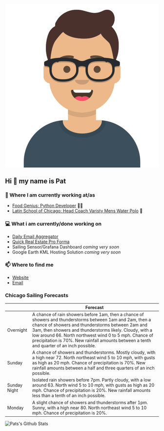 [![Social banner for p-j-falconer](https://raw.githubusercontent.com/P-J-FALCONER/P-J-FALCONER/master/assets/avataaars.svg)](https://patfalconer.com/)
## Hi :wave: my name is Pat

### 💼 Where I am currently working at/as
- [Food Genius: Python Developer](https://getfoodgenius.com/) 🍔🐍
- [Latin School of Chicago: Head Coach Varisty Mens Water Polo](https://www.latinschool.org/) 🤽


### 💻 What i am currently/done working on
 - [Daily Email Aggregator](https://github.com/P-J-FALCONER/dott_daily_mail)
 - [Quick Real Estate Pro Forma](https://github.com/P-J-FALCONER/henry)
 - Sailing Sensor/Grafana Dashboard *coming very soon*
 - Google Earth KML Hosting Solution *coming very soon*

### 📫 Where to find me
 - [Website](https://patfalconer.com/)
 - [Email](mailto:patrick.j.falconer@gmail.com)


### Chicago Sailing Forecasts
|   | Forecast  |
|---|---|
| Overnight | A chance of rain showers before 1am, then a chance of showers and thunderstorms between 1am and 2am, then a chance of showers and thunderstorms between 2am and 3am, then showers and thunderstorms likely. Cloudy, with a low around 66. North northwest wind 0 to 5 mph. Chance of precipitation is 70%. New rainfall amounts between a tenth and quarter of an inch possible. |
| Sunday | A chance of showers and thunderstorms. Mostly cloudy, with a high near 72. North northeast wind 5 to 10 mph, with gusts as high as 20 mph. Chance of precipitation is 70%. New rainfall amounts between a half and three quarters of an inch possible. |
| Sunday Night | Isolated rain showers before 7pm. Partly cloudy, with a low around 63. North wind 5 to 10 mph, with gusts as high as 20 mph. Chance of precipitation is 20%. New rainfall amounts less than a tenth of an inch possible. |
| Monday | A slight chance of showers and thunderstorms after 1pm. Sunny, with a high near 80. North northeast wind 5 to 10 mph. Chance of precipitation is 20%. |

![Pats's Github Stats](https://github-readme-stats.vercel.app/api?username=p-j-falconer&show_icons=true&theme=radical)
